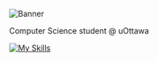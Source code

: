 ![Banner](https://media-exp1.licdn.com/dms/image/C5616AQHdCzUiKpUvhg/profile-displaybackgroundimage-shrink_350_1400/0/1655578826994?e=1674691200&v=beta&t=enfunEcI3OcoooEO0BBdI-fYcEZGy4FYSKZRmwBpaZ4)


Computer Science student @ uOttawa

[![My Skills](https://skillicons.dev/icons?i=java,nodejs,figma,cpp,css,express,flask,git,github,html,js,mongodb,nextjs,netlify,pytorch,react,vscode&theme=dark)](https://skillicons.dev)


